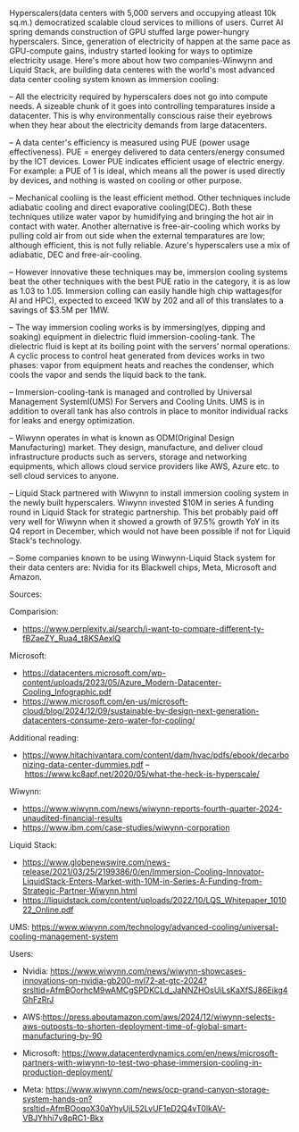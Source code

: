 Hyperscalers(data centers with 5,000 servers and occupying atleast 10k sq.m.) democratized scalable cloud services to millions of users. Curret AI spring demands construction of GPU stuffed large power-hungry hyperscalers. Since, generation of electricity of happen at the same pace as GPU-compute gains, industry started looking for ways to optimize electricity usage. Here's more about how two companies-Winwynn and Liquid Stack, are building data centeres with the world's most advanced data center cooling system known as immersion cooling:


– All the electricity required by hyperscalers does not go into compute needs. A sizeable chunk of it goes into controlling temparatures inside a datacenter. This is why environmentally conscious raise their eyebrows when they hear about the electricity demands from large datacenters.

– A data center's efficiency is measured using PUE (power usage effectiveness). PUE = energey delivered to data centers/energy consumed by the ICT devices. Lower PUE indicates efficient usage of electric energy. For example: a PUE of 1 is ideal, which means all the power is used directly by devices, and nothing is wasted on cooling or other purpose.

– Mechanical cooliing is the least efficient method. Other techniques include adiabatic cooling and direct evaporative cooling(DEC). Both these techniques utilize water vapor by humidifying and bringing the hot air in contact with water. Another alternative is free-air-cooling which works by pulling cold air from out side when the external temparatures are low; although efficient, this is not fully reliable. Azure's hyperscalers use a mix of adiabatic, DEC and free-air-cooling.

– However innovative these techniques may be, immersion cooling systems beat the other techniques with the best PUE ratio in the category, it is as low as 1.03 to 1.05. Immersion colling can easily handle high chip wattages(for AI and HPC), expected to exceed 1KW by 202 and all of this translates to a savings of $3.5M per 1MW.

– The way immersion cooling works is by immersing(yes, dipping and soaking) equipment in dielectric fluid immersion-cooling-tank. The dielectric fluid is kept at its boiling point with the servers’ normal operations. A cyclic process to control heat generated from devices works in two phases: vapor from equipment heats and reaches the condenser, which cools the vapor and sends the liquid back to the tank.

– Immersion-cooling-tank is managed and controlled by Universal Management SystemI(UMS) For Servers and Cooling Units. UMS is in addition to overall tank has also controls in place to monitor individual racks for leaks and energy optimization.

– Wiwynn operates in what is known as ODM(Original Design Manufacturing) market. They design, manufacture, and deliver cloud infrastructure products such as servers, storage and networking equipments, which allows cloud service providers like AWS, Azure etc. to sell cloud services to anyone. 

– Liquid Stack partnered with Wiwynn to install immersion cooling system in the newly built hyperscalers. Wiwynn invested $10M in series A funding round in Liquid Stack for strategic partnership. This bet probably paid off very well for Wiwynn when it showed a growth of 97.5% growth YoY in its Q4 report in December, which would not have been possible if not for Liquid Stack's technology.

– Some companies known to be using Winwynn-Liquid Stack system for their data centers are: Nvidia for its Blackwell chips, Meta, Microsoft and Amazon.


Sources:

Comparision:
- https://www.perplexity.ai/search/i-want-to-compare-different-ty-fBZaeZY_Rua4_t8KSAexlQ

Microsoft:
- https://datacenters.microsoft.com/wp-content/uploads/2023/05/Azure_Modern-Datacenter-Cooling_Infographic.pdf
- https://www.microsoft.com/en-us/microsoft-cloud/blog/2024/12/09/sustainable-by-design-next-generation-datacenters-consume-zero-water-for-cooling/

Additional reading:
- https://www.hitachivantara.com/content/dam/hvac/pdfs/ebook/decarbonizing-data-center-dummies.pdf
– https://www.kc8apf.net/2020/05/what-the-heck-is-hyperscale/

Wiwynn:

- https://www.wiwynn.com/news/wiwynn-reports-fourth-quarter-2024-unaudited-financial-results
- https://www.ibm.com/case-studies/wiwynn-corporation

Liquid Stack:
- https://www.globenewswire.com/news-release/2021/03/25/2199386/0/en/Immersion-Cooling-Innovator-LiquidStack-Enters-Market-with-10M-in-Series-A-Funding-from-Strategic-Partner-Wiwynn.html
- https://liquidstack.com/content/uploads/2022/10/LQS_Whitepaper_101022_Online.pdf


UMS:
https://www.wiwynn.com/technology/advanced-cooling/universal-cooling-management-system

Users:

- Nvidia: https://www.wiwynn.com/news/wiwynn-showcases-innovations-on-nvidia-gb200-nvl72-at-gtc-2024?srsltid=AfmBOorhcM9wAMCgSPDKCLd_JaNNZHOsUiLsKaXfSJ86Eikg4GhFzRrJ

- AWS:https://press.aboutamazon.com/aws/2024/12/wiwynn-selects-aws-outposts-to-shorten-deployment-time-of-global-smart-manufacturing-by-90

- Microsoft: https://www.datacenterdynamics.com/en/news/microsoft-partners-with-wiwynn-to-test-two-phase-immersion-cooling-in-production-deployment/

- Meta: https://www.wiwynn.com/news/ocp-grand-canyon-storage-system-hands-on?srsltid=AfmBOoqoX30aYhyUjL52LvUF1eD2Q4vT0lkAV-VBJYhhi7v8pRC1-Bkx

